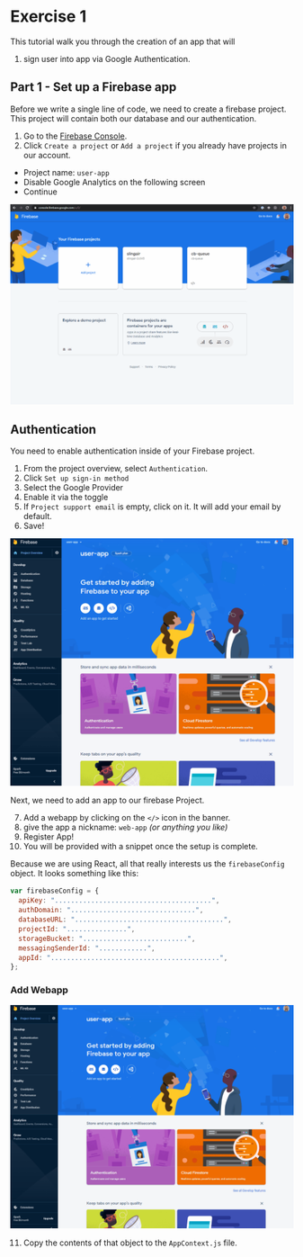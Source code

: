 # Exercise 1

This tutorial walk you through the creation of an app that will

1. sign user into app via Google Authentication.

## Part 1 - Set up a Firebase app

Before we write a single line of code, we need to create a firebase project. This project will contain both our database and our authentication.

1. Go to the [Firebase Console](https://console.firebase.google.com/).
2. Click `Create a project` or `Add a project` if you already have projects in our account.

- Project name: `user-app`
- Disable Google Analytics on the following screen
- Continue

![Create Firebase app](../assets/1-create-firebase-app.gif)

## Authentication

You need to enable authentication inside of your Firebase project.

1. From the project overview, select `Authentication`.
2. Click `Set up sign-in method`
3. Select the Google Provider
4. Enable it via the toggle
5. If `Project support email` is empty, click on it. It will add your email by default.
6. Save!

![Enable Authentication](../assets/2-enable-authentication.gif)

Next, we need to add an app to our firebase Project.

7. Add a webapp by clicking on the `</>` icon in the banner.
8. give the app a nickname: `web-app` _(or anything you like)_
9. Register App!
10. You will be provided with a snippet once the setup is complete.

Because we are using React, all that really interests us the `firebaseConfig` object. It looks something like this:

```js
var firebaseConfig = {
  apiKey: ".......................................",
  authDomain: "...............................",
  databaseURL: ".....................................",
  projectId: "...............",
  storageBucket: "..........................",
  messagingSenderId: "............",
  appId: "..........................................",
};
```

### Add Webapp

![Add Webapp](../assets/3-add-webapp.gif)

11. Copy the contents of that object to the `AppContext.js` file.
